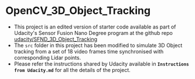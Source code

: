 # OpenCV_3D_Object_Tracking
* This project is an edited version of starter code available as part of Udacity's Sensor Fusion Nano Degree program at the github repo [udacity/SFND_3D_Object_Tracking](https://github.com/udacity/SFND_3D_Object_Tracking)
* The `src` folder in this project has been modified to simulate 3D Object tracking from a set of 18 video frames time synchronised with corresponding Lidar points.
* Please refer the instructions shared by Udacity available in **`Instructions from Udacity.md`** for all the details of the project.
